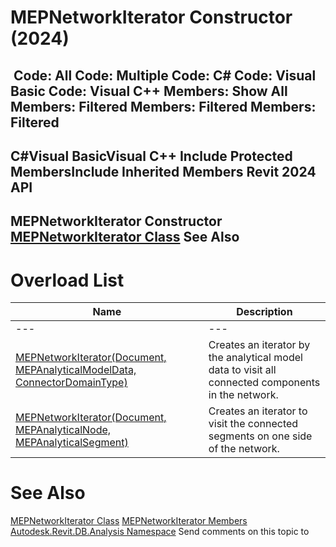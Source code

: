 # MEPNetworkIterator Constructor (2024)

﻿
 Code: All Code: Multiple Code: C# Code: Visual Basic Code: Visual C++  Members: Show All Members: Filtered Members: Filtered Members: Filtered   
---  
C#Visual BasicVisual C++
Include Protected MembersInclude Inherited Members
Revit 2024 API  
---  
MEPNetworkIterator Constructor   
[MEPNetworkIterator Class](ef919819-8e7e-7729-5994-096e56dfe420.md "MEPNetworkIterator Class") See Also  
---  
# Overload List
| Name | Description |
| --- | --- |
| --- | --- | --- |
| [MEPNetworkIterator(Document, MEPAnalyticalModelData, ConnectorDomainType)](c8c0e997-f48a-1f91-0a5d-98406dafa82c.md "MEPNetworkIterator Constructor \(Document, MEPAnalyticalModelData, ConnectorDomainType\)") | Creates an iterator by the analytical model data to visit all connected components in the network. |
| [MEPNetworkIterator(Document, MEPAnalyticalNode, MEPAnalyticalSegment)](94e6cf86-97ed-5111-2804-d35773206c5f.md "MEPNetworkIterator Constructor \(Document, MEPAnalyticalNode, MEPAnalyticalSegment\)") | Creates an iterator to visit the connected segments on one side of the network. |

# See Also
[MEPNetworkIterator Class](ef919819-8e7e-7729-5994-096e56dfe420.md "MEPNetworkIterator Class")
[MEPNetworkIterator Members](94af7789-3572-85f7-99de-71c8199056b0.md "MEPNetworkIterator Members")
[Autodesk.Revit.DB.Analysis Namespace](958e2e12-587d-f188-5d7b-f13d7dbfdf48.md "Autodesk.Revit.DB.Analysis Namespace")
Send comments on this topic to 